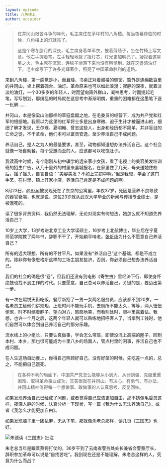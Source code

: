 ```yaml
---
layout: episode
title: 八角楼上
author: uuspider
---
```


>在井冈山艰苦斗争的年代，毛主席住在茅坪村的八角楼。每当夜幕降临的时候，八角楼上的灯就亮了。
>
>这是个寒冬腊月的深夜，毛主席身着单军衣，披着薄毯子，坐在竹椅上写文章。他右手握着笔，左手轻轻地拨了拨灯芯，灯光更加明亮了。凝视着这星星之火，毛主席在沉思，连毯子滑落下来也没有察觉到。就在这盏清油灯下，毛主席写下了许多光辉著作，照亮了中国革命胜利的道路。

来到八角楼，第一感觉是小，而且矮，书桌正对着阁楼的侧窗，窗外是连绵数百里的井冈山，桌上摆着砚台、油灯。革命原来也可以如此浪漫：寂静的深夜，就着淡淡的油灯，一个30多岁的年轻人，时而望向窗外群山，凝神思考，时而提起毛笔，写写划划，那纷乱的时局就在这思考中渐渐明朗，重重的困难都在这墨笔下逐一化解……

井冈山，本是像梁山泊那样的草寇盘踞之地，在毛委员的经营下，成为共产党和红军的根据地。我原以为这里的红军将士多是出身寒微、迫于生计才被逼进山的，细细了解才发现，王尔琢、夏明翰、曾志这些人，出身和经历都不简单，并非盲目的亡命之徒，不干革命，他们本可以富贵安逸，至少养活自己不成问题。

养活自己，是人之为人的最低要求，甚至，动物都知道想办法养活自己。这个社会就像一场自助餐，每个受邀而至的人，应该都可以吃饱肚子。

我读高中时候，有个刚刚从初中辍学的远亲家小女孩，看了电视上的美容美发培训班的招生广告，从几十里外的村里来县城报名，在家里住了几天，母亲送她住校后，摇了摇头，自言自语：“美容美发？不如上完初中啊。”但是我想，学会了这门手艺，在村里、镇上开家小店，养活自己肯定是不成问题的啊。

8月23日，[@Akid][ref01]被发现死在了东京的公寓里，年仅37岁，死因是营养不良导致的器官衰竭，也就是说，这位23岁就从武汉大学毕业的新闻与传播专业硕士，是被饿死的。

读了很多背景资料，我仍然无法理解，无论对现实有何想法，她怎么就不知道先养活自己？

10岁上大学，13岁考进北京工业大学读硕士，16岁考上北航博士，毕业后在宁夏师范学院教了两年书，辞职不干了，开始躺平啃老。[张炘炀][ref02]为什么不愿意自己养活自己？

所有的远大理想、所有的不甘平凡，如果没有“养活自己”这个基础，都是不成立的。除非你有像恩格斯这样的工场主朋友接济，否则，你必须自己想办法养活自己。

我们的社会的确是很“卷”，但我们还没有到电影《寄生虫》里经济下行、即使身怀绝技也找不到工作的时代。只要愿意，自己总可以养活自己，关键的是，要迈出第一步。

有一次在熙悦天街吃饭，餐厅新招了一男一女两名服务员，应该都不到20岁。一名老员工给他们讲规矩，上班时间不能玩手机，去厕所不能太久，等等，两人忸忸怩怩，时不时缩着脖子，望向对方，憨憨地笑，而看别处时，眼神里露着怯。我想，也许一个月之后，这两个年轻人就可以熟练地招呼客人了，当拿到工钱时，他们自然可以体会到自己养活自己的那分乐趣。

流水线上的小组长，只要认真做事，学会怎么带班，即使没混上高端的圈子，回到本村、本乡，那也很可能成为十里八乡的场面人，管点村里的闲事，养活自己也不成问题。

在人生这场自助餐上，你得自己照顾好自己，没有好菜的时候，先吃差一点的，总之，不能把自己饿死。

>在各种不利的局面下，中国共产党怎么能够从小到大、从弱到强、克服重重困难、取得革命事业成功，其答案就在井冈山。有决心、有勇气、有办法，井冈山精神值得每一个想做事、敢做事的人认真思考、反复回味。

如果发现养活自己已经成了问题，或者觉得自己应该更加自由，那不妨像毛委员这样，夜深人静的时候，认真分析一下现状，写一篇《我为什么无法养活自己》，或者《我怎么才能更加自由》。

如果发现脑子里一团乱麻，无从下笔，那就像朱老总那样，读几页《三国志》也好。

![朱德读《三国志》批注](http://about.uuspider.com/images/episode/20230929.jpg)

朱老总当年是跟着蔡锷打仗的，36岁干到了云南省警务处处长兼省会警察厅长，辞职参加革命可以说是“自找苦吃”。我到现在还是不能理解，朱老总这样的人，究竟为什么而战？

[ref01]:https://www.163.com/dy/article/IEKM6HPV0516FC9F.html
[ref02]:https://new.qq.com/rain/a/20230926A02DAE00

